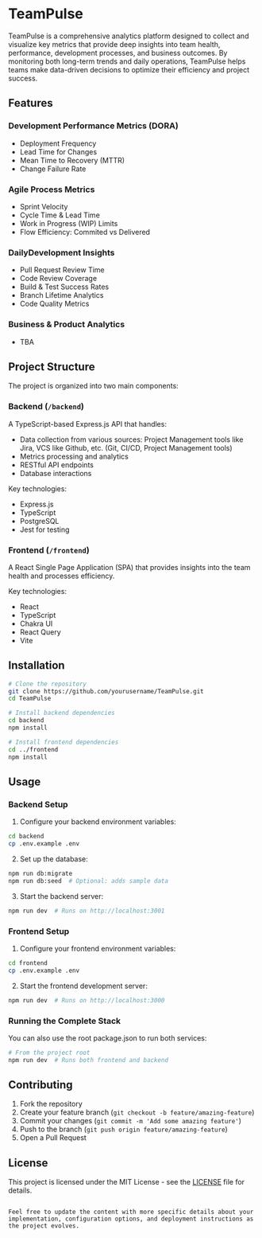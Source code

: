 # TeamPulse

TeamPulse is a comprehensive analytics platform designed to collect and visualize key metrics that provide deep insights into team health, performance, development processes, and business outcomes. By monitoring both long-term trends and daily operations, TeamPulse helps teams make data-driven decisions to optimize their efficiency and project success.

## Features

### Development Performance Metrics (DORA)
- Deployment Frequency
- Lead Time for Changes
- Mean Time to Recovery (MTTR)
- Change Failure Rate

### Agile Process Metrics
- Sprint Velocity
- Cycle Time & Lead Time
- Work in Progress (WIP) Limits
- Flow Efficiency: Commited vs Delivered

### DailyDevelopment Insights
- Pull Request Review Time
- Code Review Coverage
- Build & Test Success Rates
- Branch Lifetime Analytics
- Code Quality Metrics

### Business & Product Analytics
- TBA

## Project Structure

The project is organized into two main components:

### Backend (`/backend`)

A TypeScript-based Express.js API that handles:
- Data collection from various sources: Project Management tools like Jira, VCS like Github, etc. (Git, CI/CD, Project Management tools)
- Metrics processing and analytics
- RESTful API endpoints
- Database interactions

Key technologies:
- Express.js
- TypeScript
- PostgreSQL
- Jest for testing

### Frontend (`/frontend`)

A React Single Page Application (SPA) that provides insights into the team health and processes efficiency.

Key technologies:
- React
- TypeScript
- Chakra UI
- React Query
- Vite

## Installation

```bash
# Clone the repository
git clone https://github.com/yourusername/TeamPulse.git
cd TeamPulse

# Install backend dependencies
cd backend
npm install

# Install frontend dependencies
cd ../frontend
npm install
```

## Usage

### Backend Setup

1. Configure your backend environment variables:
```bash
cd backend
cp .env.example .env
```

2. Set up the database:
```bash
npm run db:migrate
npm run db:seed  # Optional: adds sample data
```

3. Start the backend server:
```bash
npm run dev  # Runs on http://localhost:3001
```

### Frontend Setup

1. Configure your frontend environment variables:
```bash
cd frontend
cp .env.example .env
```

2. Start the frontend development server:
```bash
npm run dev  # Runs on http://localhost:3000
```

### Running the Complete Stack

You can also use the root package.json to run both services:
```bash
# From the project root
npm run dev  # Runs both frontend and backend
```

## Contributing

1. Fork the repository
2. Create your feature branch (`git checkout -b feature/amazing-feature`)
3. Commit your changes (`git commit -m 'Add some amazing feature'`)
4. Push to the branch (`git push origin feature/amazing-feature`)
5. Open a Pull Request

## License

This project is licensed under the MIT License - see the [LICENSE](LICENSE) file for details.
```

Feel free to update the content with more specific details about your implementation, configuration options, and deployment instructions as the project evolves.
